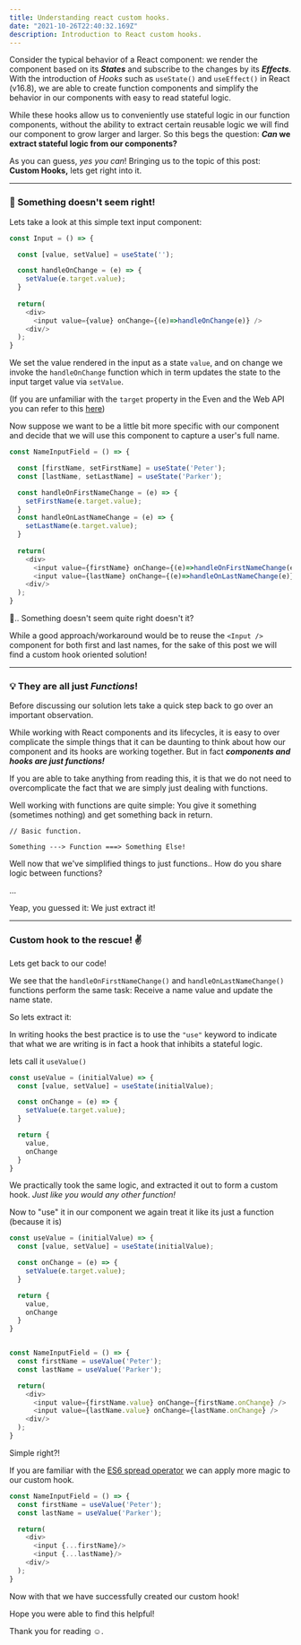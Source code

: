 ```yaml
---
title: Understanding react custom hooks. 
date: "2021-10-26T22:40:32.169Z"
description: Introduction to React custom hooks.
---
```

Consider the typical behavior of a React component: we render the component based on its _**States**_ and subscribe to the changes by its _**Effects**_. With the introduction of _Hooks_ such as `useState()` and `useEffect()` in React (v16.8), we are able to create function components and simplify the behavior in our components with easy to read stateful logic.

While these hooks allow us to conveniently use stateful logic in our function components, without the ability to extract certain reusable logic we will find our component to grow larger and larger. So this begs the question: **_Can_ we extract stateful logic from our components?** 

As you can guess, _yes you can_! Bringing us to the topic of this post: **Custom Hooks,** lets get right into it. 

___

### **🤔 Something doesn't seem right!**

Lets take a look at this simple text input component:
```js
const Input = () => {

  const [value, setValue] = useState(''); 

  const handleOnChange = (e) => {
    setValue(e.target.value);
  }
   
  return(
    <div>
      <input value={value} onChange={(e)=>handleOnChange(e)} />
    <div/>
  );
}
```
We set the value rendered in the input as a state `value`, and on change we invoke the `handleOnChange` function which in term updates the state to the input target value via `setValue`.

(If you are unfamiliar with the `target` property in the Even and the Web API you can refer to this [here](https://developer.mozilla.org/en-US/docs/Web/API/Event/target))

Now suppose we want to be a little bit more specific with our component and decide that we will use this component to capture a user's full name.

```js
const NameInputField = () => {

  const [firstName, setFirstName] = useState('Peter'); 
  const [lastName, setLastName] = useState('Parker');

  const handleOnFirstNameChange = (e) => {
    setFirstName(e.target.value);
  }
  const handleOnLastNameChange = (e) => {
    setLastName(e.target.value);
  }
   
  return(
    <div>
      <input value={firstName} onChange={(e)=>handleOnFirstNameChange(e)} />
      <input value={lastName} onChange={(e)=>handleOnLastNameChange(e)} />
    <div/>
  );
}
```
🤔.. Something doesn't seem quite right doesn't it? 

While a good approach/workaround would be to reuse the `<Input />` component for both first and last names, for the sake of this post we will find a custom hook oriented solution! 


---
### **💡 They are all just _Functions_!**

Before discussing our solution lets take a quick step back to go over an important observation.

While working with React components and its lifecycles, it is easy to over complicate the simple things that it can be daunting to think about how our component and its hooks are working together. But in fact _**components and hooks are just functions!**_ 

If you are able to take anything from reading this, it is that we do not need to overcomplicate the fact that we are simply just dealing with functions.

Well working with functions are quite simple: You give it something (sometimes nothing) and get something back in return. 
```
// Basic function.

Something ---> Function ===> Something Else! 
```

Well now that we've simplified things to just functions.. How do you share logic between functions? 

...

Yeap, you guessed it: We just extract it!

---
### **Custom hook to the rescue! ✌️** 

Lets get back to our code! 


We see that the `handleOnFirstNameChange()` and `handleOnLastNameChange()` functions perform the same task: Receive a name value and update the name state. 

So lets extract it:

In writing hooks the best practice is to use the `"use"` keyword to indicate that what we are writing is in fact a hook that inhibits a stateful logic.

lets call it `useValue()`

```js
const useValue = (initialValue) => {
  const [value, setValue] = useState(initialValue);

  const onChange = (e) => {
    setValue(e.target.value);
  } 

  return {
    value,
    onChange
  }
}
```
We practically took the same logic, and extracted it out to form a custom hook. _Just like you would any other function!_

Now to "use" it in our component we again treat it like its just a function (because it is) 

```js
const useValue = (initialValue) => {
  const [value, setValue] = useState(initialValue);

  const onChange = (e) => {
    setValue(e.target.value);
  } 

  return {
    value,
    onChange
  }
}


const NameInputField = () => {
  const firstName = useValue('Peter');
  const lastName = useValue('Parker');

  return(
    <div>
      <input value={firstName.value} onChange={firstName.onChange} />
      <input value={lastName.value} onChange={lastName.onChange} />
    <div/>
  );
}
```
Simple right?!

If you are familiar with the [ES6 spread operator](https://developer.mozilla.org/en-US/docs/Web/JavaScript/Reference/Operators/Spread_syntax) we can apply more magic to our custom hook.

```js
const NameInputField = () => {
  const firstName = useValue('Peter');
  const lastName = useValue('Parker');

  return(
    <div>
      <input {...firstName}/>
      <input {...lastName}/>
    <div/>
  );
}
```
Now with that we have successfully created our custom hook!

Hope you were able to find this helpful!

Thank you for reading ☺️.
